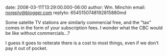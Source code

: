 date: 2008-03-11T13:29:00.000-06:00
author: Wm. Minchin
email: noreply@blogger.com
replyto: 6545150748192815880md

Some satelite TV stations are similarly commercial free, and the "tax" comes in
the form of your subscription fees. I wonder what the CBC would be like without
commercials...?

I guess it goes to reiterate there is a cost to most things, even if we don't
pay it out of pocket.
